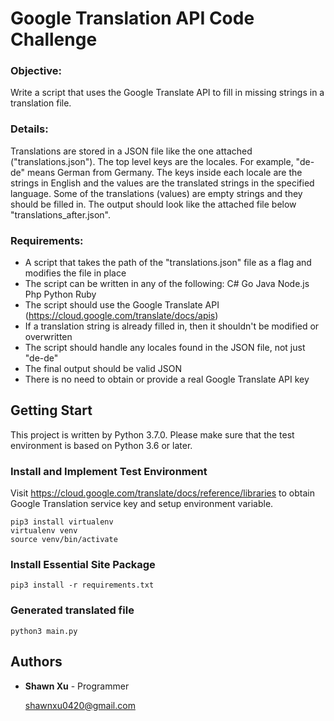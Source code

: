 # Google Translation API Code Challenge

### Objective: 
Write a script that uses the Google Translate API to fill in missing strings in a translation file.

### Details:
Translations are stored in a JSON file like the one attached ("translations.json"). The top level keys are the locales. For example, "de-de" means German from Germany. The keys inside each locale are the strings in English and the values are the translated strings in the specified language.
Some of the translations (values) are empty strings and they should be filled in. The output should look like the attached file below "translations_after.json".

### Requirements:
- A script that takes the path of the "translations.json" file as a flag and modifies the file in place
- The script can be written in any of the following: C#  Go  Java Node.js  Php  Python  Ruby
- The script should use the Google Translate API (https://cloud.google.com/translate/docs/apis)
- If a translation string is already filled in, then it shouldn't be modified or overwritten
- The script should handle any locales found in the JSON file, not just "de-de"
- The final output should be valid JSON
- There is no need to obtain or provide a real Google Translate API key


## Getting Start
This project is written by Python 3.7.0. Please make sure that the test environment is based on Python 3.6 or later.

### Install and Implement Test Environment
Visit https://cloud.google.com/translate/docs/reference/libraries to obtain Google Translation service key and setup environment variable.

```buildoutcfg
pip3 install virtualenv
virtualenv venv
source venv/bin/activate
```

### Install Essential Site Package

```buildoutcfg
pip3 install -r requirements.txt
``` 

### Generated translated file

```buildoutcfg
python3 main.py
``` 


## Authors

* **Shawn Xu** - Programmer

  shawnxu0420@gmail.com
